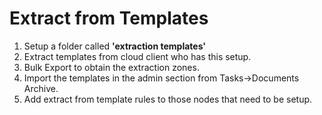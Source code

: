 # Extract from Templates

1. Setup a folder called **'extraction templates'**
2. Extract templates from cloud client who has this setup.
3. Bulk Export to obtain the extraction zones.
4. Import the templates in the admin section from Tasks->Documents Archive.
5. Add extract from template rules to those nodes that need to be setup.
           